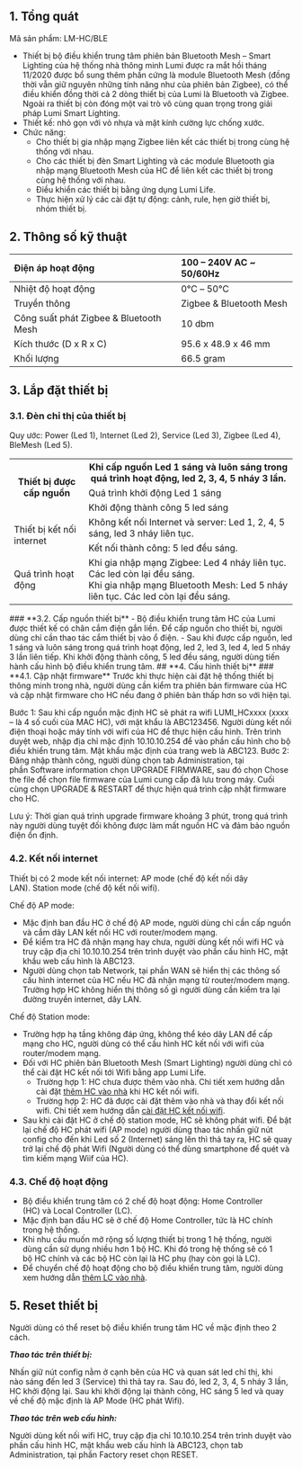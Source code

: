 ﻿## **1. Tổng quát**
Mã sản phẩm: LM-HC/BLE

- Thiết bị bộ điều khiển trung tâm phiên bản Bluetooth Mesh – Smart Lighting của hệ thống nhà thông minh Lumi được ra mắt hồi tháng 11/2020 được bổ sung thêm phần cứng là module Bluetooth Mesh (đồng thời vẫn giữ nguyên những tính năng như của phiên bản Zigbee), có thể điều khiển đồng thời cả 2 dòng thiết bị của Lumi là Bluetooth và Zigbee. Ngoài ra thiết bị còn đóng một vai trò vô cùng quan trọng trong giải pháp Lumi Smart Lighting.
- Thiết kế: nhỏ gọn với vỏ nhựa và mặt kính cường lực chống xước.
- Chức năng:
  - Cho thiết bị gia nhập mạng Zigbee liên kết các thiết bị trong cùng hệ thống với nhau.
  - Cho các thiết bị đèn Smart Lighting và các module Bluetooth gia nhập mạng Bluetooth Mesh của HC để liên kết các thiết bị trong cùng hệ thống với nhau.
  - Điều khiển các thiết bị bằng ứng dụng Lumi Life.
  - Thực hiện xử lý các cài đặt tự động: cảnh, rule, hẹn giờ thiết bị, nhóm thiết bị.
## **2. Thông số kỹ thuật**

|Điện áp hoạt động|100 – 240V AC ~ 50/60Hz|
| :- | :- |
|Nhiệt độ hoạt động|0℃ – 50℃|
|Truyền thông|Zigbee & Bluetooth Mesh|
|Công suất phát Zigbee & Bluetooth Mesh|10 dbm|
|Kích thước (D x R x C)|95\.6 x 48.9 x 46 mm|
|Khối lượng|66\.5 gram|
## **3. Lắp đặt thiết bị**
### **3.1. Đèn chỉ thị của thiết bị**
Quy ước: Power (Led 1), Internet (Led 2), Service (Led 3), Zigbee (Led 4), BleMesh (Led 5).

<table><tr><th rowspan="3">Thiết bị được cấp nguồn</th><th>Khi cấp nguồn Led 1 sáng và luôn sáng trong quá trình hoạt động, led 2, 3, 4, 5 nháy 3 lần.</th></tr>
<tr><td>Quá trình khởi động Led 1 sáng</td></tr>
<tr><td>Khởi động thành công 5 led sáng</td></tr>
<tr><td rowspan="2">Thiết bị kết nối internet</td><td>Không kết nối Internet và server: Led 1, 2, 4, 5 sáng, led 3 nháy liên tục.</td></tr>
<tr><td>Kết nối thành công: 5 led đều sáng.</td></tr>
<tr><td>Quá trình hoạt động</td><td>Khi gia nhập mạng Zigbee: Led 4 nháy liên tục. Các led còn lại đều sáng.<br>Khi gia nhập mạng Bluetooth Mesh: Led 5 nháy liên tục. Các led còn lại đều sáng.</td></tr>
</table>
### **3.2. Cấp nguồn thiết bị**
- Bộ điều khiển trung tâm HC của Lumi được thiết kế có chân cắm điện gắn liền. Để cấp nguồn cho thiết bị, người dùng chỉ cần thao tác cắm thiết bị vào ổ điện.
- Sau khi được cấp nguồn, led 1 sáng và luôn sáng trong quá trình hoạt động, led 2, led 3, led 4, led 5 nháy 3 lần liên tiếp. Khi khởi động thành công, 5 led đều sáng, người dùng tiến hành cấu hình bộ điều khiển trung tâm.
## **4. Cấu hình thiết bị**
### **4.1. Cập nhật firmware**
Trước khi thực hiện cài đặt hệ thống thiết bị thông minh trong nhà, người dùng cần kiểm tra phiên bản firmware của HC và cập nhật firmware cho HC nếu đang ở phiên bản thấp hơn so với hiện tại.

Bước 1:
Sau khi cấp nguồn mặc định HC sẽ phát ra wifi LUMI\_HCxxxx (xxxx – là 4 số cuối của MAC HC), với mật khẩu là ABC123456. Người dùng kết nối điện thoại hoặc máy tính với wifi của HC để thực hiện cấu hình.
Trên trình duyệt web, nhập địa chỉ mặc định 10.10.10.254 để vào phần cấu hình cho bộ điều khiển trung tâm. Mật khẩu mặc định của trang web là ABC123.
Bước 2:
Đăng nhập thành công, người dùng chọn tab Administration, tại phần Software information chọn UPGRADE FIRMWARE, sau đó chọn Chose the file để chọn file firmware của Lumi cung cấp đã lưu trong máy. Cuối cùng chọn UPGRADE & RESTART để thực hiện quá trình cập nhật firmware cho HC.

Lưu ý:
Thời gian quá trình upgrade firmware khoảng 3 phút, trong quá trình này người dùng tuyệt đối không được làm mất nguồn HC và đảm bảo nguồn điện ổn định.
### **4.2. Kết nối internet**
Thiết bị có 2 mode kết nối internet: AP mode (chế độ kết nối dây LAN). Station mode (chế độ kết nối wifi).

Chế độ AP mode:

- Mặc định ban đầu HC ở chế độ AP mode, người dùng chỉ cần cấp nguồn và cắm dây LAN kết nối HC với router/modem mạng.
- Để kiểm tra HC đã nhận mạng hay chưa, người dùng kết nối wifi HC và truy cập địa chỉ 10.10.10.254 trên trình duyệt vào phần cấu hình HC, mật khẩu web cấu hình là ABC123.
- Người dùng chọn tab Network, tại phần WAN sẽ hiển thị các thông số cấu hình internet của HC nếu HC đã nhận mạng từ router/modem mạng. Trường hợp HC không hiển thị thông số gì người dùng cần kiểm tra lại đường truyền internet, dây LAN.

Chế độ Station mode:

- Trường hợp hạ tầng không đáp ứng, không thể kéo dây LAN để cấp mạng cho HC, người dùng có thể cấu hình HC kết nối với wifi của router/modem mạng.
- Đối với HC phiên bản Bluetooth Mesh (Smart Lighting) người dùng chỉ có thể cài đặt HC kết nối tới Wifi bằng app Lumi Life.
  - Trường hợp 1: HC chưa được thêm vào nhà. Chi tiết xem hướng dẫn cài đặt [thêm HC vào nhà](https://support.lumi.vn/docs/hdsd/ung_dung_lumi_life/cau_hinh_he_thong/them_hc_vao_nha#hc-k%E1%BA%BFt-n%E1%BB%91i-m%E1%BA%A1ng-wifi) khi HC kết nối wifi.
  - Trường hợp 2: HC đã được cài đặt thêm vào nhà và thay đổi kết nối wifi. Chi tiết xem hướng dẫn [cài đặt HC kết nối wifi](https://support.lumi.vn/docs/hdsd/ung_dung_lumi_life/cau_hinh_he_thong/them_hc_vao_nha#hc-k%E1%BA%BFt-n%E1%BB%91i-wifi).
- Sau khi cài đặt HC ở chế độ station mode, HC sẽ không phát wifi.
  Để bật lại chế độ HC phát wifi (AP mode) người dùng thao tác nhấn giữ nút config cho đến khi Led số 2 (Internet) sáng lên thì thả tay ra, HC sẽ quay trở lại chế độ phát Wifi (Người dùng có thể dùng smartphone để quét và tìm kiếm mạng Wiif của HC).
### **4.3. Chế độ hoạt động**
- Bộ điều khiển trung tâm có 2 chế độ hoạt động: Home Controller (HC) và Local Controller (LC).
- Mặc định ban đầu HC sẽ ở chế độ Home Controller, tức là HC chính trong hệ thống.
- Khi nhu cầu muốn mở rộng số lượng thiết bị trong 1 hệ thống, người dùng cần sử dụng nhiều hơn 1 bộ HC. Khi đó trong hệ thống sẽ có 1 bộ HC chính và các bộ HC còn lại là HC phụ (hay còn gọi là LC).
- Để chuyển chế độ hoạt động cho bộ điều khiển trung tâm, người dùng xem hướng dẫn [thêm LC vào nhà](https://support.lumi.vn/docs/hdsd/ung_dung_lumi_life/cau_hinh_he_thong/them_hc_vao_nha/#th%C3%AAm-lc-hc-ph%E1%BB%A5-v%C3%A0o-nh%C3%A0).
## **5. Reset thiết bị**
Người dùng có thể reset bộ điều khiển trung tâm HC về mặc định theo 2 cách.

***Thao tác trên thiết bị:***

Nhấn giữ nút config nằm ở cạnh bên của HC và quan sát led chỉ thị, khi nào sáng đến led 3 (Service) thì thả tay ra. Sau đó, led 2, 3, 4, 5 nháy 3 lần, HC khởi động lại. Sau khi khởi động lại thành công, HC sáng 5 led và quay về chế độ mặc định là AP Mode (HC phát Wifi).

***Thao tác trên web cấu hình:***

Người dùng kết nối wifi HC, truy cập địa chỉ 10.10.10.254 trên trình duyệt vào phần cấu hình HC, mật khẩu web cấu hình là ABC123, chọn tab Administration, tại phần Factory reset chọn RESET.
